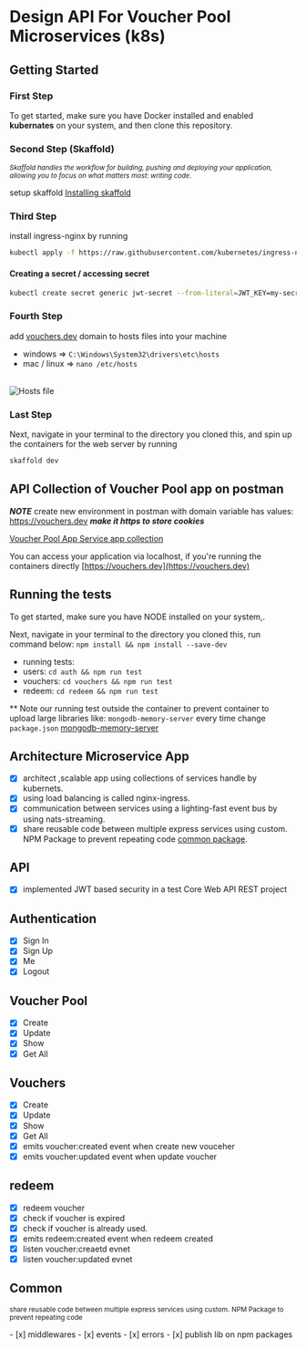 # Design API For Voucher Pool Microservices (k8s)

## Getting Started

### First Step
To get started, make sure you have Docker installed and enabled <b>kubernates</b> on your system, and then clone this repository.

### Second Step (Skaffold) 

<i><small>Skaffold handles the workflow for building, pushing and deploying your application, allowing you to focus on what matters most: writing code. </small></i>

setup skaffold [Installing skaffold](https://skaffold.dev/docs/install/)

### Third Step
install ingress-nginx by running 
```sh
kubectl apply -f https://raw.githubusercontent.com/kubernetes/ingress-nginx/controller-v1.4.0/deploy/static/provider/cloud/deploy.yaml
```

#### Creating a secret / accessing secret
```sh
kubectl create secret generic jwt-secret --from-literal=JWT_KEY=my-secret-key
```

### Fourth Step
add [vouchers.dev](vouchers.dev) domain to hosts files into your machine

- windows => ``` C:\Windows\System32\drivers\etc\hosts ```
- mac / linux => ``` nano /etc/hosts ```
<br />
<div>
<img align="center" src="https://i.imgur.com/Rw1qxI7.png" alt="Hosts file" />
</div>



### Last Step
Next, navigate in your terminal to the directory you cloned this, and spin up the containers for the web server by running

```sh
skaffold dev
```

## API Collection of Voucher Pool app on postman
***NOTE*** create new environment in postman with domain variable has values: https://vouchers.dev ***make it https to store cookies***


[Voucher Pool App Service app collection](https://documenter.getpostman.com/view/3000372/2s8YYHKhcu)

You can access your application via localhost, if you're running the containers directly
[https://vouchers.dev](https://vouchers.dev)


## Running the tests

To get started, make sure you have NODE installed on your system,.

Next, navigate in your terminal to the directory you cloned this, run command below:
`npm install && npm install --save-dev`

- running tests:
-	users:
		`cd auth && npm run test`
-	vouchers:
		`cd vouchers && npm run test`
- 	redeem:
		`cd redeem && npm run test`

\*\* Note our running test outside the container to prevent container to upload large libraries like: `mongodb-memory-server` every time change `package.json`
[mongodb-memory-server](https://www.npmjs.com/package/mongodb-memory-server)

## Architecture Microservice App
 - [x] architect ,scalable app using collections of services handle by kubernets.
 - [x] using load balancing is called nginx-ingress.
 - [x] communication between services using a lighting-fast event bus by using nats-streaming.
 - [x] share reusable code between multiple express services using custom. NPM Package to prevent repeating code [common package](https://www.npmjs.com/package/@dev0vouchers/common).
 
## API
- [x] implemented JWT based security in a test Core Web API REST project

## Authentication
- [x] Sign In
- [x] Sign Up
- [x] Me
- [x] Logout

## Voucher Pool
- [x] Create
- [x] Update
- [x] Show
- [x] Get All

## Vouchers
- [x] Create
- [x] Update
- [x] Show
- [x] Get All
- [x] emits voucher:created event when create new vouceher
- [x] emits voucher:updated event when update voucher

## redeem
- [x] redeem voucher
- [x] check if voucher is expired 
- [x] check if voucher is already used.
- [x] emits redeem:created event when redeem created
- [x] listen voucher:creaetd evnet
- [x] listen voucher:updated evnet

## Common  
<p><small>share reusable code between multiple express services using custom. NPM Package to prevent repeating code</small></p>
- [x] middlewares
- [x] events
- [x] errors
- [x] publish lib on npm packages
